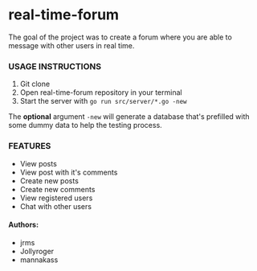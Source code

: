 # real-time-forum

The goal of the project was to create a forum where you are able to message with other users in real time. 

### USAGE INSTRUCTIONS

1. Git clone <repo link>
2. Open real-time-forum repository in your terminal
3. Start the server with `go run src/server/*.go -new`

The **optional** argument `-new` will generate a database that's prefilled with some dummy data to help the testing process.

### FEATURES

- View posts
- View post with it's comments
- Create new posts
- Create new comments
- View registered users
- Chat with other users

#### Authors:

- jrms
- Jollyroger
- mannakass
